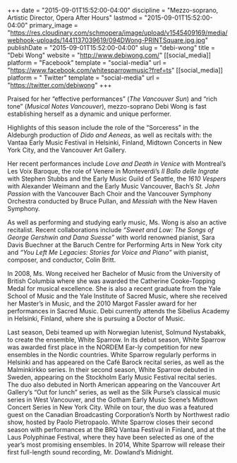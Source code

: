 +++
date = "2015-09-01T15:52:00-04:00"
discipline = "Mezzo-soprano, Artistic Director, Opera After Hours"
lastmod = "2015-09-01T15:52:00-04:00"
primary_image = "https://res.cloudinary.com/schmopera/image/upload/v1545409169/media/webhook-uploads/1441137039619/094DWong-PRINTSquare.jpg.jpg"
publishDate = "2015-09-01T15:52:00-04:00"
slug = "debi-wong"
title = "Debi Wong"
website = "http://www.debiwong.com/"
[[social_media]]
platform = "Facebook"
template = "social-media"
url = "https://www.facebook.com/whitesparrowmusic?fref=ts"
[[social_media]]
platform = " Twitter"
template = "social-media"
url = "https://twitter.com/debiwong"
+++

Praised for her “effective performances” (*The Vancouver Sun*) and “rich tone” (*Musical Notes Vancouver*), mezzo-soprano Debi Wong is fast establishing herself as a dynamic and unique performer.

Highlights of this season include the role of the “Sorceress” in the Aldeburgh production of *Dido and Aeneas*, as well as recitals with: the Vantaa Early Music Festival in Helsinki, Finland, Midtown Concerts in New York City, and the Vancouver Art Gallery.

Her recent performances include *Love and Death in Venice* with Montreal’s Les Voix Baroque, the role of Venere in Monteverdi’s *Il Ballo delle Ingrate* with Stephen Stubbs and the Early Music Guild of Seattle, the *1610 Vespers* with Alexander Weimann and the Early Music Vancouver, Bach’s *St. John Passion* with the Vancouver Bach Choir and the Vancouver Symphony Orchestra conducted by Bruce Pullan, and *Messiah* with the New Haven Symphony.

As well as performing and studying early music, Ms. Wong is also an active recitalist. Recent collaborations include *“Sweet and Low: The Songs of George Gershwin and Dana Suesse”* with world renowned pianist, Sara Davis Buechner at the Baruch Centre for Performing Arts in New York city and *“You Left Me Legacies: Stories for Voice and Piano”* with pianist, composer, and conductor, Colin Britt.

In 2008, Ms. Wong received her Bachelor of Music from the University of British Columbia where she was awarded the Catherine Cooke-Topping Medal for musical excellence.  She is also a recent graduate from the Yale School of Music and the Yale Institute of Sacred Music, where she received her Master’s in Music, and the 2010 Margot Fassler award for her performances in Sacred Music. Debi currently attends the Sibelius Academy in Helsinki, Finland, where she is pursuing a Doctor of Music.

Last season, Debi teamed up with Norwegian lutenist, Solmund Nystabakk, to create the ensemble, White Sparrow. In its debut season, White Sparrow was awarded first place in the NORDEM Ear-ly competition for new ensembles in the Nordic countries. White Sparrow regularly performs in Helsinki and has appeared on the Café Barock recital series, as well as the Malminkirkko series.  In their second season, White Sparrow debuted in Sweden, appearing on the Stockholm Early Music Festival recital series.  The duo also debuted in North American appearing on the Vancouver Art Gallery’s “Out for lunch” series, as well as the Silk Purse’s classical music series in West Vancouver, and the Gotham Early Music Scene’s Midtown Concert Series in New York City.  While on tour, the duo was a featured guest on the Canadian Broadcasting Corporation’s North by Northwest radio show, hosted by Paolo Pietropaolo.  White Sparrow closes their second season with performances at the BRQ Vantaa Festival in Finland, and at the Laus Polyphinae Festival, where they have been selected as one of the year’s most promising ensembles.  In 2014, White Sparrow will release their first full-length sound recording, Mr. Dowland’s Midnight.


